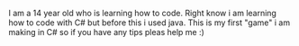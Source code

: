 I am a 14 year old who is learning how to code.
Right know i am learning how to code with C# but before this i used java.
This is my first "game" i am making in C# so if you have any tips pleas help me :)
